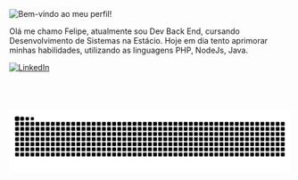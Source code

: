 <div align="left">
  <img src="https://readme-typing-svg.demolab.com?font=Fira+Code&size=18&pause=990&color=6673A5&repeat=false&width=435&lines=%E2%8A%B9+Bem-Vindo+ao+meu+perfil!" alt="Bem-vindo ao meu perfil!" /></a>
<!--   <img align="right" alt="" height="200px" width="200" src="./src/gif_self.gif"> -->
  <p font-color="6c95df" align="left"> Olá me chamo Felipe, atualmente sou Dev Back End, cursando Desenvolvimento de Sistemas na Estácio.
    Hoje em dia tento aprimorar minhas habilidades, utilizando as linguagens PHP, NodeJs, Java.
  </p>
  <div style="display: inline_block" align="left">
    
  [![LinkedIn](https://img.shields.io/badge/-LinkedIn-%230077B5?style=for-the-badge&logo=linkedin&logoColor=white)](https://www.linkedin.com/in/felipe-dorrio/)
  
  </div><br>
</div>

#

<picture align="center">
  <source media="(prefers-color-scheme: dark)" srcset="https://raw.githubusercontent.com/LipeDorrio/LipeDorrio/output/github-contribution-grid-snake-dark.svg">
  <source media="(prefers-color-scheme: light)" srcset="https://raw.githubusercontent.com/LipeDorrio/LipeDorrio/output/github-contribution-grid-snake.svg">
  <img align="center" alt="github contribution grid snake animation" src="https://raw.githubusercontent.com/LipeDorrio/LipeDorrio/output/github-contribution-grid-snake.svg">
</picture>
